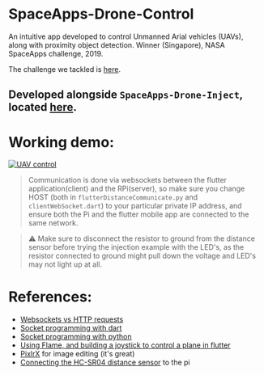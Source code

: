# SpaceApps-Drone-Control

An intuitive app developed to control Unmanned Arial vehicles (UAVs), along with proximity object detection. Winner (Singapore), NASA SpaceApps challenge, 2019.

The challenge we tackled is [here](https://2019.spaceappschallenge.org/challenges/planets-near-and-far/out-world/details).

## Developed alongside `SpaceApps-Drone-Inject`, located [here](https://github.com/RohanGautam/SpaceApps-Drone-Inject).

# Working demo:
[![UAV control](https://i.ibb.co/N1cp1HQ/https-i-ytimg-com-vi-z3-Ly-KYZ2-JC4-maxresdefault.jpg)](https://youtu.be/z3LyKYZ2JC4 "UAV control")
> Communication is done via websockets between the flutter application(client) and the RPi(server), so make sure you change HOST (both in `flutterDistanceCommunicate.py` and `clientWebSocket.dart`) to your particular private IP address, and ensure both the Pi and the flutter mobile app are connected to the same network.

> ⚠ Make sure to disconnect the resistor to ground from the distance sensor before trying the injection example with the LED's, as the resistor connected to ground might pull down the voltage and LED's may not light up at all.

# References:
* [Websockets vs HTTP requests](https://blog.feathersjs.com/http-vs-websockets-a-performance-comparison-da2533f13a77)
* [Socket programming with dart](http://jamesslocum.com/post/67566023889)
* [Socket programming with python](https://realpython.com/python-sockets/#echo-client-and-server)
* [Using Flame, and building a joystick to control a plane in flutter](https://medium.com/@gilesjeremydev/create-a-virtual-joystick-for-flame-game-cf62cad7bc4)
* [PixlrX](https://pixlr.com/x/) for image editing (it's great)
* [Connecting the HC-SR04 distance sensor](https://thepihut.com/blogs/raspberry-pi-tutorials/hc-sr04-ultrasonic-range-sensor-on-the-raspberry-pi) to the pi
